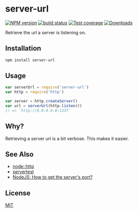 # server-url
[![NPM version][npm-image]][npm-url]
[![build status][travis-image]][travis-url]
[![Test coverage][coveralls-image]][coveralls-url]
[![Downloads][downloads-image]][downloads-url]

Retrieve the url a server is listening on.

## Installation
```bash
npm install server-url
```

## Usage
```js
var serverUrl = require('server-url')
var http = require('http')

var server = http.createServer()
var url = serverUrl(http.listen())
// => `http://0.0.0.0.0:1337`
```

## Why?
Retrieving a server url is a bit verbose. This makes it easier.

## See Also
- [node::http](http://nodejs.org/api/http.html)
- [servertest](https://github.com/rvagg/servertest)
- [NodeJS: How to get the server's port?](http://stackoverflow.com/questions/4840879/nodejs-how-to-get-the-servers-port)

## License
[MIT](https://tldrlegal.com/license/mit-license)

[npm-image]: https://img.shields.io/npm/v/server-url.svg?style=flat-square
[npm-url]: https://npmjs.org/package/server-url
[travis-image]: https://img.shields.io/travis/yoshuawuyts/server-url.svg?style=flat-square
[travis-url]: https://travis-ci.org/yoshuawuyts/server-url
[coveralls-image]: https://img.shields.io/coveralls/yoshuawuyts/server-url.svg?style=flat-square
[coveralls-url]: https://coveralls.io/r/yoshuawuyts/server-url?branch=master
[downloads-image]: http://img.shields.io/npm/dm/server-url.svg?style=flat-square
[downloads-url]: https://npmjs.org/package/server-url
